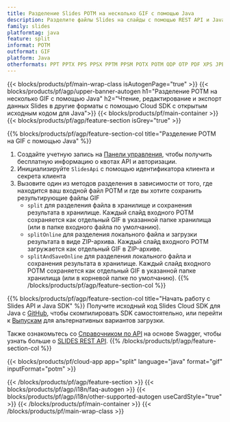 ```yaml
---
title: Разделение Slides POTM на несколько GIF с помощью Java
description: Разделите файлы Slides на слайды с помощью REST API и Java SDK с открытым исходным кодом
family: slides
platformtag: java
feature: split
informat: POTM
outformat: GIF
platform: Java
otherformats: PPT PPTX PPS PPSX PPTM PPSM POTX POTM ODP OTP PDF XPS JPEG PNG BMP TIFF SVG HTML5 XAML
---
```


{{< blocks/products/pf/main-wrap-class isAutogenPage="true" >}}
{{< blocks/products/pf/agp/upper-banner-autogen h1="Разделение POTM на несколько GIF с помощью Java" h2="Чтение, редактирование и экспорт данных Slides в другие форматы с помощью Cloud SDK с открытым исходным кодом для Java">}}
{{< blocks/products/pf/main-container >}}
{{< blocks/products/pf/agp/feature-section isGrey="true" >}}

{{% blocks/products/pf/agp/feature-section-col title="Разделение POTM на GIF с помощью Java" %}}
1. Создайте учетную запись на <a href="https://dashboard.aspose.cloud/">Панели управления</a>, чтобы получить бесплатную информацию о квотах API и авторизации.
1. Инициализируйте ```SlidesApi``` с помощью идентификатора клиента и секрета клиента
1. Вызовите один из методов разделения в зависимости от того, где находится ваш входной файл POTM и где вы хотите сохранить результирующие файлы GIF
    - ```split``` для разделения файла в хранилище и сохранения результата в хранилище. Каждый слайд входного POTM сохраняется как отдельный GIF в указанной папке хранилища (или в папке входного файла по умолчанию).
    - ```splitOnline``` для разделения локального файла и загрузки результата в виде ZIP-архива. Каждый слайд входного POTM загружается как отдельный GIF в ZIP-архиве.
    - ```splitAndSaveOnline``` для разделения локального файла и сохранения результата в хранилище. Каждый слайд входного POTM сохраняется как отдельный GIF в указанной папке хранилища (или в корневой папке по умолчанию).
{{% /blocks/products/pf/agp/feature-section-col %}}

{{% blocks/products/pf/agp/feature-section-col title="Начать работу с Slides API и Java SDK" %}}
Получите исходный код Slides Cloud SDK для Java с [GitHub](https://github.com/aspose-slides-cloud/aspose-slides-cloud-java), чтобы скомпилировать SDK самостоятельно, или перейти к [Выпускам](https://releases.aspose.cloud/) для альтернативных вариантов загрузки.

Также ознакомьтесь со [Справочником по API](https://apireference.aspose.cloud/slides/) на основе Swagger, чтобы узнать больше о [SLIDES REST API](https://products.aspose.cloud/slides/curl/).
{{% /blocks/products/pf/agp/feature-section-col %}}

{{< blocks/products/pf/cloud-app app="split" language="java" format="gif" inputFormat="potm" >}}

{{< /blocks/products/pf/agp/feature-section >}}
{{< blocks/products/pf/agp/i18n/faq-autogen >}}
{{< blocks/products/pf/agp/i18n/other-supported-autogen useCardStyle="true" >}}
{{< /blocks/products/pf/main-container >}}
{{< /blocks/products/pf/main-wrap-class >}}